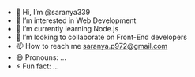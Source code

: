 - 👋 Hi, I’m @saranya339
- 👀 I’m interested in Web Development
- 🌱 I’m currently learning Node.js
- 💞️ I’m looking to collaborate on Front-End developers
- 📫 How to reach me saranya.p972@gmail.com
- 😄 Pronouns: ...
- ⚡ Fun fact: ...

<!---
saranya339/saranya339 is a ✨ special ✨ repository because its `README.md` (this file) appears on your GitHub profile.
You can click the Preview link to take a look at your changes.
--->
